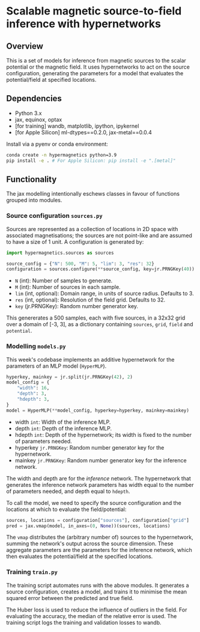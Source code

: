 # Scalable magnetic source-to-field inference with hypernetworks

## Overview

This is a set of models for inference from magnetic sources to the scalar potential or the 
magnetic field. It uses hypernetworks to act on the source configuration, generating the parameters
for a model that evaluates the potential/field at specified locations.

## Dependencies

- Python 3.x
- jax, equinox, optax
- [for training] wandb, matplotlib, ipython, ipykernel
- [for Apple Silicon] ml-dtypes==0.2.0, jax-metal==0.0.4

Install via a pyenv or conda environment:

```zsh
conda create -n hypermagnetics python=3.9
pip install -e . # For Apple Silicon: pip install -e ".[metal]"
```

## Functionality

The jax modelling intentionally eschews classes in favour of functions grouped into modules.

### Source configuration `sources.py`

Sources are represented as a collection of locations in 2D space with associated magnetisations;
the sources are not point-like and are assumed to have a size of 1 unit. A configuration is 
generated by:

```python
import hypermagnetics.sources as sources

source_config = {"N": 500, "M": 5, "lim": 3, "res": 32}
configuration = sources.configure(**source_config, key=jr.PRNGKey(40))
```

- `N` (int): Number of samples to generate.
- `M` (int): Number of sources in each sample.
- `lim` (int, optional): Domain range, in units of source radius. Defaults to 3.
- `res` (int, optional): Resolution of the field grid. Defaults to 32.
- `key` (jr.PRNGKey): Random number generator key.

This genererates a 500 samples, each with five sources, in a 32x32 grid over a domain of [-3, 3],
as a dictionary containing `sources`, `grid`, `field` and `potential`.

### Modelling `models.py`

This week's codebase implements an additive hypernetwork for the parameters of an MLP model (`HyperMLP`).

```python
hyperkey, mainkey = jr.split(jr.PRNGKey(42), 2)
model_config = {
    "width": 16,
    "depth": 3,
    "hdepth": 3,
}
model = HyperMLP(**model_config, hyperkey=hyperkey, mainkey=mainkey)
```

- width `int`: Width of the inference MLP.
- depth `int`: Depth of the inference MLP.
- hdepth `int`: Depth of the hypernetwork; its width is fixed to the number of parameters needed.
- hyperkey `jr.PRNGKey`: Random number generator key for the hypernetwork.
- mainkey `jr.PRNGKey`: Random number generator key for the inference network.

The width and depth are for the *inference* network. The hypernetwork that generates the inference network parameters has width equal to the number of parameters needed, and depth equal to `hdepth`.

To call the model, we need to specify the source configuration and the locations at which to evaluate the field/potential:

```python
sources, locations = configuration["sources"], configuration["grid"]
pred = jax.vmap(model, in_axes=(0, None))(sources, locations)
```

The `vmap` distributes the (arbitrary number of) sources to the hypernetwork, summing the network's output across the source dimension. These aggregate parameters are the parameters for the inference network, which then evaluates the potential/field at the specified locations.

### Training `train.py`

The training script automates runs with the above modules. It generates a source configuration, creates a model, and trains it to minimise the mean squared error between the predicted and true field.

The Huber loss is used to reduce the influence of outliers in the field. For evaluating the accuracy, the median of the relative error is used. The training script logs the training and validation losses to wandb.